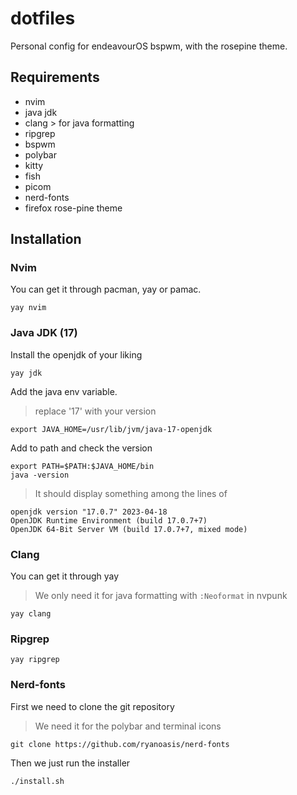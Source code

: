 # dotfiles
Personal config for endeavourOS bspwm, with the rosepine theme.

## Requirements
* nvim
* java jdk
* clang > for java formatting
* ripgrep
* bspwm
* polybar
* kitty
* fish
* picom
* nerd-fonts
* firefox rose-pine theme

## Installation

### Nvim
You can get it through pacman, yay or pamac.
```
yay nvim
```

### Java JDK (17)

Install the openjdk of your liking
```
yay jdk
```
Add the java env variable.
> replace '17' with your version
```
export JAVA_HOME=/usr/lib/jvm/java-17-openjdk
```
Add to path and check the version
```
export PATH=$PATH:$JAVA_HOME/bin
java -version
```
> It should display something among the lines of
```
openjdk version "17.0.7" 2023-04-18
OpenJDK Runtime Environment (build 17.0.7+7)
OpenJDK 64-Bit Server VM (build 17.0.7+7, mixed mode)
```

### Clang
You can get it through yay
> We only need it for java formatting with `:Neoformat` in nvpunk
```
yay clang
```
### Ripgrep

```
yay ripgrep
```

### Nerd-fonts
First we need to clone the git repository
> We need it for the polybar and terminal icons
```
git clone https://github.com/ryanoasis/nerd-fonts
```
Then we just run the installer 
```
./install.sh
```

